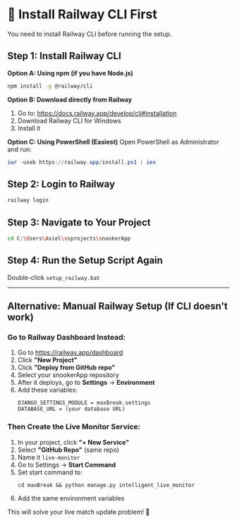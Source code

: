 # 🚀 Install Railway CLI First

You need to install Railway CLI before running the setup.

## Step 1: Install Railway CLI

**Option A: Using npm (if you have Node.js)**
```bash
npm install -g @railway/cli
```

**Option B: Download directly from Railway**
1. Go to: https://docs.railway.app/develop/cli#installation
2. Download Railway CLI for Windows
3. Install it

**Option C: Using PowerShell (Easiest)**
Open PowerShell as Administrator and run:
```powershell
iwr -useb https://railway.app/install.ps1 | iex
```

## Step 2: Login to Railway
```bash
railway login
```

## Step 3: Navigate to Your Project
```bash
cd C:\Users\Aviel\vsprojects\snookerApp
```

## Step 4: Run the Setup Script Again
Double-click `setup_railway.bat`

---

## Alternative: Manual Railway Setup (If CLI doesn't work)

### Go to Railway Dashboard Instead:
1. Go to https://railway.app/dashboard
2. Click **"New Project"**  
3. Click **"Deploy from GitHub repo"**
4. Select your snookerApp repository
5. After it deploys, go to **Settings** → **Environment**
6. Add these variables:
   ```
   DJANGO_SETTINGS_MODULE = maxBreak.settings
   DATABASE_URL = (your database URL)
   ```

### Then Create the Live Monitor Service:
1. In your project, click **"+ New Service"**
2. Select **"GitHub Repo"** (same repo)
3. Name it `live-monitor`
4. Go to Settings → **Start Command**
5. Set start command to:
   ```
   cd maxBreak && python manage.py intelligent_live_monitor
   ```
6. Add the same environment variables

This will solve your live match update problem! 🎯